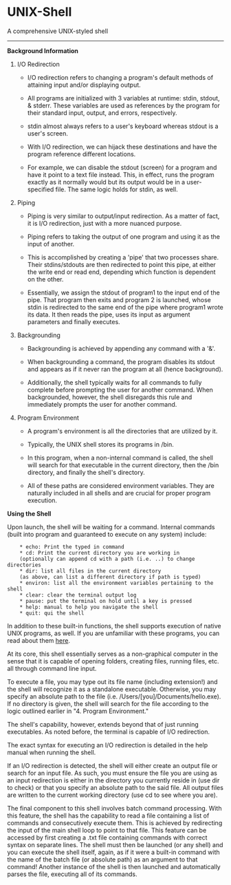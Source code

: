 # UNIX-Shell
A comprehensive UNIX-styled shell
___

**Background Information**

1. I/O Redirection

    * I/O redirection refers to changing a program's default methods of attaining input and/or displaying output.
    
    * All programs are initialized with 3 variables at runtime: stdin, stdout, & stderr. These variables are used as references by the program for their standard input, output, and errors, respectively.
    
    * stdin almost always refers to a user's keyboard whereas stdout is a user's screen.
    
    * With I/O redirection, we can hijack these destinations and have the program reference different locations.
    
    * For example, we can disable the stdout (screen) for a program and have it point to a text file instead. This, in effect, runs the program exactly as it normally would but its output would be in a user-specified file. The same logic holds for stdin, as well.
    
2. Piping

    * Piping is very similar to output/input redirection. As a matter of fact, it is I/O redirection, just with a more nuanced purpose.
    
    * Piping refers to taking the output of one program and using it as the input of another.
    
    * This is accomplished by creating a 'pipe' that two processes share. Their stdins/stdouts are then redirected to point this pipe, at either the write end or read end, depending which function is dependent on the other.
    
    * Essentially, we assign the stdout of program1 to the input end of the pipe. That program then exits and program 2 is launched, whose stdin is redirected to the same end of the pipe where program1 wrote its data. It then reads the pipe, uses its input as argument parameters and finally executes.

3. Backgrounding

    * Backgrounding is achieved by appending any command with a '&'.
    
    * When backgrounding a command, the program disables its stdout and appears as if it never ran the program at all (hence background).
    
    * Additionally, the shell typically waits for all commands to fully complete before prompting the user for another command. When backgrounded, however, the shell disregards this rule and immediately prompts the user for another command.

4. Program Environment

    * A program's environment is all the directories that are utilized by it. 
    
    * Typically, the UNIX shell stores its programs in /bin.
    
    * In this program, when a non-internal command is called, the shell will search for that executable in the current directory, then the /bin directory, and finally the shell's directory.
    
    * All of these paths are considered environment variables. They are naturally included in all shells and are crucial for proper program execution.


**Using the Shell**

Upon launch, the shell will be waiting for a command. Internal commands (built into program and guaranteed to execute on any system) include:
  
        * echo: Print the typed in command
        * cd: Print the current directory you are working in 
        (optionally can append cd with a path (i.e. ..) to change directories
        * dir: list all files in the current directory 
        (as above, can list a different directory if path is typed)
        * environ: list all the environment variables pertaining to the shell
        * clear: clear the terminal output log
        * pause: put the terminal on hold until a key is pressed
        * help: manual to help you navigate the shell
        * quit: qui the shell
        
In addition to these built-in functions, the shell supports execution of native UNIX programs, as well. If you are unfamiliar with these programs, you can read about them [here](https://maker.pro/linux/tutorial/basic-linux-commands-for-beginners).

At its core, this shell essentially serves as a non-graphical computer in the sense that it is capable of opening folders, creating files, running files, etc. all through command line input.

To execute a file, you may type out its file name (including extension!) and the shell will recognize it as a standalone executable. Otherwise, you may specify an absolute path to the file (i.e. /Users/[you]/Documents/hello.exe). If no directory is given, the shell will search for the file according to the logic outlined earlier in "4. Program Environment."

The shell's capability, however, extends beyond that of just running executables. As noted before, the terminal is capable of I/O redirection.

The exact syntax for executing an I/O redirection is detailed in the help manual when running the shell. 

If an I/O redirection is detected, the shell will either create an output file or search for an input file. As such, you must ensure the file you are using as an input redirection is either in the directory you currently reside in (use dir to check) or that you specify an absolute path to the said file. All output files are written to the current working directory (use cd to see where you are).

The final component to this shell involves batch command processing. With this feature, the shell has the capability to read a file containing a list of commands and consecutively execute them. This is achieved by redirecting the input of the main shell loop to point to that file. This feature can be accessed by first creating a .txt file containing commands with correct syntax on separate lines. The shell must then be launched (or any shell) and you can execute the shell itself, again, as if it were a built-in command with the name of the batch file (or absolute path) as an argument to that command! Another instance of the shell is then launched and automatically parses the file, executing all of its commands.